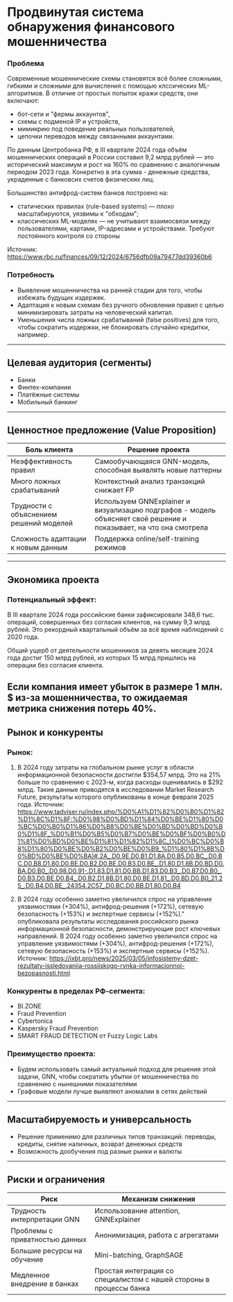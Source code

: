 # Продвинутая система обнаружения финансового мошенничества

### Проблема
Современные мошеннические схемы становятся всё более сложными, гибкими и сложными для вычисления с помощью клссических ML-алгоритмов. В отличие от простых попыток кражи средств, они включают:

- бот-сети и "фермы аккаунтов",
- схемы с подменой IP и устройств,
- мимикрию под поведение реальных пользователей,
- цепочки переводов между связанными аккаунтами.

По данным Центробанка РФ, в III квартале 2024 года объём мошеннических операций в России составил 9,2 млрд рублей — это исторический максимум и рост на 160% по сравнению с аналогичным периодом 2023 года. Конкретно в эта сумма - денежные средства, украденные с банковсих счетов физических лиц.

Большинство антифрод-систем банков построено на:

- статических правилах (rule-based systems) — плохо масштабируются, уязвимы к "обходам";
- классических ML-моделях — не учитывают взаимосвязи между пользователями, картами, IP-адресами и устройствами. Требуют постоянного контроля со стороны

Источник: https://www.rbc.ru/finances/09/12/2024/6756dfb09a79477dd39360b6

### Потребность
- Выявление мошенничества на ранней стадии для того, чтобы избежать будущих издержек.
- Адаптация к новым схемам без ручного обновления правил с целью минимизировать затраты на человеческий капитал.
- Уменьшения числа ложных срабатываний (false positives) для того, чтобы сократить издержки, не блокировать случайно кредитки, например.

---

## Целевая аудитория (сегменты)

- Банки
- Финтех-компании
- Платёжные системы
- Мобильный банкинг 

---

## Ценностное предложение (Value Proposition)

| Боль клиента                           | Решение проекта |
|----------------------------------------|-----------------|
| Неэффективность правил                 | Самообучающаяся GNN-модель, способная выявлять новые паттерны |
| Много ложных срабатываний              | Контекстный анализ транзакций снижает FP |
| Трудности с объяснением решений моделей| Используем GNNExplainer и визуализацию подграфов - модель объясняет своё решение и показывает, на что она смотрела |
| Сложность адаптации к новым данным     | Поддержка online/self-training режимов |

---

## Экономика проекта

### Потенциальный эффект:
В III квартале 2024 года российские банки зафиксировали 348,6 тыс. операций, совершенных без согласия клиентов, на сумму 9,3 млрд рублей. Это рекордный квартальный объём за всё время наблюдений с 2020 года. ​  

Общий ущерб от деятельности мошенников за девять месяцев 2024 года достиг 150 млрд рублей, из которых 15 млрд пришлись на операции без согласия клиента.

Если компания имеет убыток в размере 1 млн. $ из-за мошенничества, то ожидаемая метрика снижения потерь 40%.
---

## Рынок и конкуренты

### Рынок:
1) В 2024 году затраты на глобальном рынке услуг в области информационной безопасности достигли $354,57 млрд. Это на 21% больше по сравнению с 2023-м, когда расходы оценивались в $292 млрд. Такие данные приводятся в исследовании Market Research Future, результаты которого опубликованы в конце февраля 2025 года. 
Источник: https://www.tadviser.ru/index.php/%D0%A1%D1%82%D0%B0%D1%82%D1%8C%D1%8F:%D0%98%D0%BD%D1%84%D0%BE%D1%80%D0%BC%D0%B0%D1%86%D0%B8%D0%BE%D0%BD%D0%BD%D0%B0%D1%8F_%D0%B1%D0%B5%D0%B7%D0%BE%D0%BF%D0%B0%D1%81%D0%BD%D0%BE%D1%81%D1%82%D1%8C_(%D0%BC%D0%B8%D1%80%D0%BE%D0%B2%D0%BE%D0%B9_%D1%80%D1%8B%D0%BD%D0%BE%D0%BA)#.2A_.D0.9E.D0.B1.D1.8A.D0.B5.D0.BC_.D0.BC.D0.B8.D1.80.D0.BE.D0.B2.D0.BE.D0.B3.D0.BE_.D1.80.D1.8B.D0.BD.D0.BA.D0.B0_.D0.98.D0.91-.D1.83.D1.81.D0.BB.D1.83.D0.B3_.D0.B7.D0.B0_.D0.B3.D0.BE.D0.B4_.D0.B2.D1.8B.D1.80.D0.BE.D1.81_.D0.BD.D0.B0_21.25_.D0.B4.D0.BE_.24354.2C57_.D0.BC.D0.BB.D1.80.D0.B4

2)  В 2024 году особенно заметно увеличился спрос на управление уязвимостями (+304%), антифрод-решения (+172%), сетевую безопасность (+153%) и экспертные сервисы (+152%)." опубликовала результаты исследования российского рынка информационной безопасности, демонстрирующие рост ключевых направлений. В 2024 году особенно заметно увеличился спрос на управление уязвимостями (+304%), антифрод-решения (+172%), сетевую безопасность (+153%) и экспертные сервисы (+152%).
Источник: https://ixbt.pro/news/2025/03/05/infosistemy-dzet-rezultaty-issledovaniia-rossiiskogo-rynka-informacionnoi-bezopasnosti.html

### Конкуренты в пределах РФ-сегмента:

- BI.ZONE
- Fraud Prevention
- Cybertonica
- Kaspersky Fraud Prevention
- SMART FRAUD DETECTION от Fuzzy Logic Labs

### Преимущество проекта:
- Будем использовать самый актуальный подход для решения этой задачи, GNN, чтобы сократить убытки от мошенничества по сравнению с нынешними показателями
- Графовые модели лучше выявляют аномалии в сетях действий

---

## Масштабируемость и универсальность

- Решение применимо для различных типов транзакций: переводы, кредиты, снятие наличных, возврат денежных средств
- Возможность дообучения под разные рынки и валюты

---

## Риски и ограничения

| Риск                                  | Механизм снижения |
|---------------------------------------|--------------------|
| Трудность интерпретации GNN           | Использование attention, GNNExplainer |
| Проблемы с приватностью данных        | Анонимизация, работа с агрегатами |
| Большие ресурсы на обучение           | Mini-batching, GraphSAGE |
| Медленное внедрение в банках          | Простая интеграция со специалистом с нашей стороны в процессы банка|
